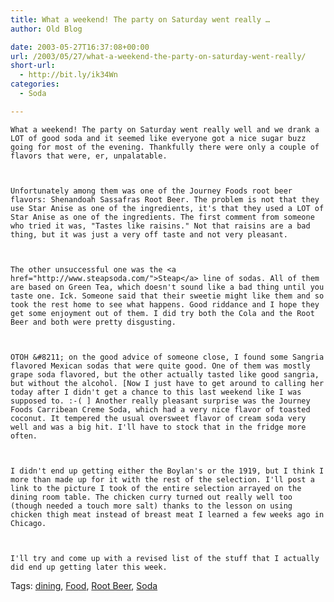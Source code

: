 ```yaml
---
title: What a weekend! The party on Saturday went really …
author: Old Blog

date: 2003-05-27T16:37:08+00:00
url: /2003/05/27/what-a-weekend-the-party-on-saturday-went-really/
short-url:
  - http://bit.ly/ik34Wn
categories:
  - Soda

---
```

<div class='microid-http+http:sha1:f75f8c19ebf1758759d6e1cf76dfabb710be2e9d'>
  
    What a weekend! The party on Saturday went really well and we drank a LOT of good soda and it seemed like everyone got a nice sugar buzz going for most of the evening. Thankfully there were only a couple of flavors that were, er, unpalatable.
  
  
  
    Unfortunately among them was one of the Journey Foods root beer flavors: Shenandoah Sassafras Root Beer. The problem is not that they use Star Anise as one of the ingredients, it's that they used a LOT of Star Anise as one of the ingredients. The first comment from someone who tried it was, "Tastes like raisins." Not that raisins are a bad thing, but it was just a very off taste and not very pleasant.
  
  
  
    The other unsuccessful one was the <a href="http://www.steapsoda.com/">Steap</a> line of sodas. All of them are based on Green Tea, which doesn't sound like a bad thing until you taste one. Ick. Someone said that their sweetie might like them and so took the rest home to see what happens. Good riddance and I hope they get some enjoyment out of them. I did try both the Cola and the Root Beer and both were pretty disgusting.
  
  
  
    OTOH &#8211; on the good advice of someone close, I found some Sangria flavored Mexican sodas that were quite good. One of them was mostly grape soda flavored, but the other actually tasted like good sangria, but without the alcohol. [Now I just have to get around to calling her today after I didn't get a chance to this last weekend like I was supposed to. :-( ] Another really pleasant surprise was the Journey Foods Carribean Creme Soda, which had a very nice flavor of toasted coconut. It tempered the usual oversweet flavor of cream soda very well and was a big hit. I'll have to stock that in the fridge more often.
  
  
  
    I didn't end up getting either the Boylan's or the 1919, but I think I more than made up for it with the rest of the selection. I'll post a link to the picture I took of the entire selection arrayed on the dining room table. The chicken curry turned out really well too (though needed a touch more salt) thanks to the lesson on using chicken thigh meat instead of breast meat I learned a few weeks ago in Chicago.
  
  
  
    I'll try and come up with a revised list of the stuff that I actually did end up getting later this week.
  
</div>

<div class="st-post-tags">
  Tags: <a href="http://www.cavort.org/tag/dining/" title="dining" rel="tag">dining</a>, <a href="http://www.cavort.org/tag/food/" title="Food" rel="tag">Food</a>, <a href="http://www.cavort.org/tag/root-beer/" title="Root Beer" rel="tag">Root Beer</a>, <a href="http://www.cavort.org/tag/soda/" title="Soda" rel="tag">Soda</a><br />
</div>